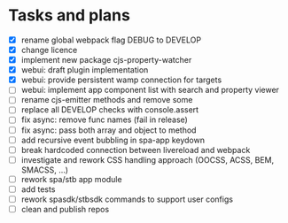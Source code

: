 Tasks and plans
===============

- [x] rename global webpack flag DEBUG to DEVELOP
- [x] change licence
- [x] implement new package cjs-property-watcher
- [x] webui: draft plugin implementation
- [x] webui: provide persistent wamp connection for targets
- [ ] webui: implement app component list with search and property viewer
- [ ] rename cjs-emitter methods and remove some
- [ ] replace all DEVELOP checks with console.assert
- [ ] fix async: remove func names (fail in release)
- [ ] fix async: pass both array and object to method
- [ ] add recursive event bubbling in spa-app keydown
- [ ] break hardcoded connection between livereload and webpack
- [ ] investigate and rework CSS handling approach (OOCSS, ACSS, BEM, SMACSS, ...)
- [ ] rework spa/stb app module
- [ ] add tests
- [ ] rework spasdk/stbsdk commands to support user configs
- [ ] clean and publish repos 
